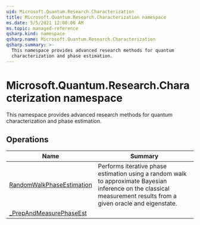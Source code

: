 ```yaml
---
uid: Microsoft.Quantum.Research.Characterization
title: Microsoft.Quantum.Research.Characterization namespace
ms.date: 5/5/2021 12:00:00 AM
ms.topic: managed-reference
qsharp.kind: namespace
qsharp.name: Microsoft.Quantum.Research.Characterization
qsharp.summary: >-
  This namespace provides advanced research methods for quantum
  characterization and phase estimation.
---
```


# Microsoft.Quantum.Research.Characterization namespace

This namespace provides advanced research methods for quantum
characterization and phase estimation.


<!-- summaries -->

## Operations

| Name | Summary |
|------|---------|
|[RandomWalkPhaseEstimation](xref:Microsoft.Quantum.Research.Characterization.RandomWalkPhaseEstimation) |Performs iterative phase estimation using a random walk to approximate Bayesian inference on the classical measurement results from a given oracle and eigenstate. |
|[_PrepAndMeasurePhaseEst](xref:Microsoft.Quantum.Research.Characterization._PrepAndMeasurePhaseEst) | |


<!-- /summaries -->
